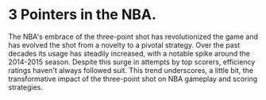 # 3 Pointers in the NBA.

The NBA's embrace of the three-point shot has revolutionized the game and has evolved the shot from a novelty to a pivotal strategy. Over the past decades its usage has steadily increased, with a notable spike around the 2014-2015 season. Despite this surge in attempts by top scorers, efficiency ratings haven't always followed suit. This trend underscores, a little bit, the transformative impact of the three-point shot on NBA gameplay and scoring strategies.
